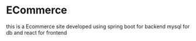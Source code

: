# ECommerce
this is a Ecommerce site developed using spring boot for backend mysql for db and react for frontend
